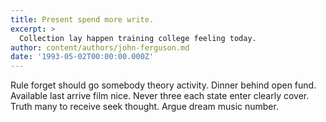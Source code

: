 ```yaml
---
title: Present spend more write.
excerpt: >
  Collection lay happen training college feeling today.
author: content/authors/john-ferguson.md
date: '1993-05-02T00:00:00.000Z'
---
```

Rule forget should go somebody theory activity. Dinner behind open fund. Available last arrive film nice. Never three each state enter clearly cover. Truth many to receive seek thought. Argue dream music number.